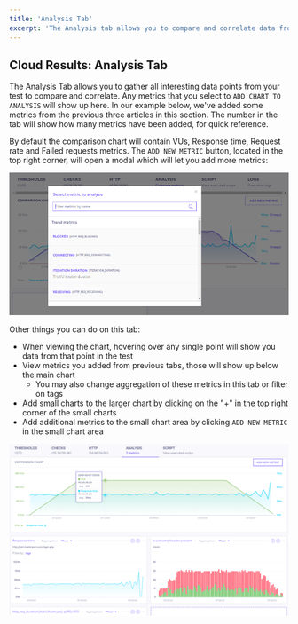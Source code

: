 ```yaml
---
title: 'Analysis Tab'
excerpt: 'The Analysis tab allows you to compare and correlate data from your k6 test.'
---
```


## Cloud Results: Analysis Tab

The Analysis Tab allows you to gather all interesting data points from your test to compare and correlate. Any metrics that you select to `ADD CHART TO ANALYSIS` will show up here. In our example below, we've added some metrics from the previous three articles in this section. The number in the tab will show how many metrics have been added, for quick reference.

By default the comparison chart will contain VUs, Response time, Request rate and Failed requests metrics. The `ADD NEW METRIC` button, located in the top right corner, will open a modal which will let you add more metrics:

![Add Metric Modal](./images/06-Analysis-Tab/add-metric-modal.png)

Other things you can do on this tab:

- When viewing the chart, hovering over any single point will show you data from that point in the test
- View metrics you added from previous tabs, those will show up below the main chart
  - You may also change aggregation of these metrics in this tab or filter on tags
- Add small charts to the larger chart by clicking on the "+" in the top right corner of the small charts
- Add additional metrics to the small chart area by clicking `ADD NEW METRIC` in the small chart area

![Analysis Tab](./images/06-Analysis-Tab/analysis-tab.png)
